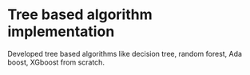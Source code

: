 # Tree based algorithm implementation
Developed tree based algorithms like decision tree, random forest, Ada boost, XGboost from scratch. 
